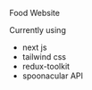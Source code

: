 Food Website

Currently using

<!-- &nbsp;-&nbsp;next js<br/>
&nbsp;-&nbsp;tailwind css<br/>
&nbsp;-&nbsp;spoonacular API<br/> -->

- next js
- tailwind css
- redux-toolkit
- spoonacular API
